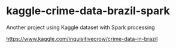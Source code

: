 # kaggle-crime-data-brazil-spark
Another project using Kaggle dataset with Spark processing

https://www.kaggle.com/inquisitivecrow/crime-data-in-brazil